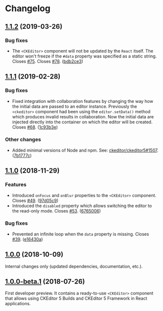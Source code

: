 Changelog
=========

## [1.1.2](https://github.com/ckeditor/ckeditor5-react/compare/v1.1.1...v1.1.2) (2019-03-26)

### Bug fixes

* The `<CKEditor>` component will not be updated by the `React` itself. The editor won't freeze if the `#data` property was specified as a static string. Closes [#75](https://github.com/ckeditor/ckeditor5-react/issues/75). Closes [#78](https://github.com/ckeditor/ckeditor5-react/issues/78). ([bdb2ce3](https://github.com/ckeditor/ckeditor5-react/commit/bdb2ce3))


## [1.1.1](https://github.com/ckeditor/ckeditor5-react/compare/v1.1.0...v1.1.1) (2019-02-28)

### Bug fixes

* Fixed integration with collaboration features by changing the way how the initial data are passed to an editor instance. Previously the `<ckeditor>` component had been using the `editor.setData()` method which produces invalid results in collaboration. Now the initial data are injected directly into the container on which the editor will be created. Closes [#68](https://github.com/ckeditor/ckeditor5-react/issues/68). ([1c93b3e](https://github.com/ckeditor/ckeditor5-react/commit/1c93b3e))

### Other changes

* Added minimal versions of Node and npm. See: [ckeditor/ckeditor5#1507](https://github.com/ckeditor/ckeditor5/issues/1507). ([7b1777c](https://github.com/ckeditor/ckeditor5-react/commit/7b1777c))


## [1.1.0](https://github.com/ckeditor/ckeditor5-react/compare/v1.0.0...v1.1.0) (2018-11-29)

### Features

* Introduced `onFocus` and `onBlur` properties to the `<CKEditor>` component. Closes [#49](https://github.com/ckeditor/ckeditor5-react/issues/49). ([97d05c9](https://github.com/ckeditor/ckeditor5-react/commit/97d05c9))
* Introduced the `disabled` property which allows switching the editor to the read-only mode. Closes [#53](https://github.com/ckeditor/ckeditor5-react/issues/53). ([6765006](https://github.com/ckeditor/ckeditor5-react/commit/6765006))

### Bug fixes

* Prevented an infinite loop when the `data` property is missing. Closes [#39](https://github.com/ckeditor/ckeditor5-react/issues/39). ([e16430a](https://github.com/ckeditor/ckeditor5-react/commit/e16430a))


## [1.0.0](https://github.com/ckeditor/ckeditor5-react/compare/v1.0.0-beta.1...v1.0.0) (2018-10-09)

Internal changes only (updated dependencies, documentation, etc.).


## [1.0.0-beta.1](https://github.com/ckeditor/ckeditor5-react/tree/v1.0.0-beta.1) (2018-07-26)

First developer preview. It contains a ready-to-use `<CKEditor>` component that allows using CKEditor 5 Builds and CKEditor 5 Framework in React applications.
